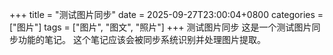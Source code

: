 +++
title = "测试图片同步"
date = 2025-09-27T23:00:04+0800
categories = ["图片"]
tags = ["图片", "图文", "照片"]
+++
测试图片同步
这是一个测试图片同步功能的笔记。  这个笔记应该会被同步系统识别并处理图片提取。
